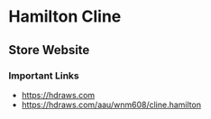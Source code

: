 # Hamilton Cline

## Store Website

### Important Links

- https://hdraws.com
- https://hdraws.com/aau/wnm608/cline.hamilton